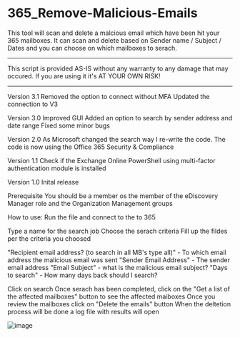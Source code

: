# 365_Remove-Malicious-Emails

This tool will scan and delete a malcious email which have been hit your 365 mailboxes.
It can scan and delete based on Sender name / Subject / Dates and you can choose on which mailboxes to serach.

*********************************************************************************
This script is provided AS-IS without any warranty to any damage that may occured.
If you are using it it's AT YOUR OWN RISK!
*********************************************************************************

Version 3.1
Removed the option to connect without MFA
Updated the connection to V3

Version 3.0
Improved GUI
Added an option to search by sender address and date range
Fixed some minor bugs

Version 2.0
As Microsoft changed the search way I re-write the code. The code is now using the Office 365 Security & Compliance

Version 1.1
Check if the Exchange Online PowerShell using multi-factor authentication module is installed

Version 1.0
Inital release

Prerequisite
You should be a member os the member of the eDiscovery Manager role and the Organization Management groups

How to use:
Run the file and connect to the to 365

Type a name for the search job
Choose the serach criteria
Fill up the fildes per the criteria you choosed

"Recipient email address? (to search in all MB's type all)" - To which email address the malicious email was sent
"Sender Email Address" - The sender email address
"Email Subject" - what is the malicious email subject?
"Days to search" - How many days back should I search?

Click on search
Once serach has been completed, click on the "Get a list of the affected mailboxes" button to see the affected maiboxes
Once you review the mailboxes click on "Delete the emails" button
When the deltetion process will be done a log file with results will open

![image](https://user-images.githubusercontent.com/71331120/151767887-0eda8d27-c766-4386-9a96-f54a3bcde46d.png)

